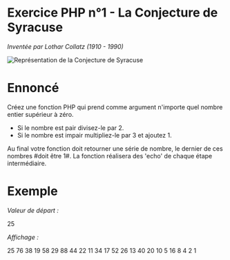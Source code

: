 # Exercice PHP n°1 - La Conjecture de Syracuse


_Inventée par Lothar Collatz (1910 - 1990)_

![Représentation de la Conjecture de Syracuse](http://www.probleme-syracuse.fr/images/spir3d_1024c_aa.jpg)

# Ennoncé
Créez une fonction PHP qui prend comme argument n'importe quel nombre entier supérieur à zéro.
* Si le nombre est pair divisez-le par 2.
* Si le nombre est impair multipliez-le par 3 et ajoutez 1. 

Au final votre fonction doit retourner une série de nombre, le dernier de ces nombres #doit être 1#. La fonction réalisera des 'echo' de chaque étape intermédiaire.

# Exemple

_Valeur de départ :_

25
 


_Affichage :_

25 76 38 19 58 29 88 44 22 11 34 17 52 26 13 40 20 10 5 16 8 4 2 1
